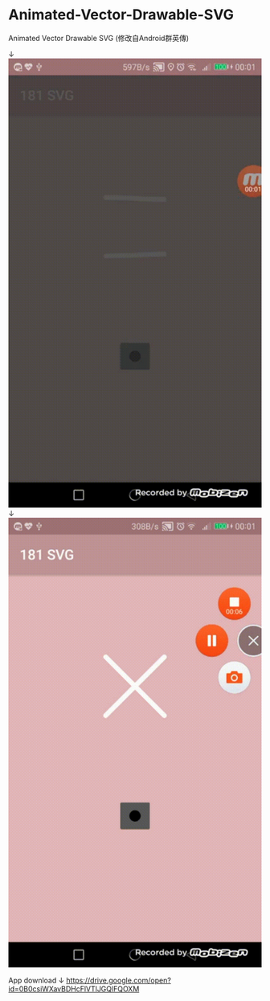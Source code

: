 # Animated-Vector-Drawable-SVG
Animated Vector Drawable SVG
(修改自Android群英傳)

↓ <br>
![Example1](gif1.gif)
<br>
↓ <br>
![Example1](gif2.gif)

App download ↓
https://drive.google.com/open?id=0B0csiWXavBDHcFlVTlJGQlFQOXM
